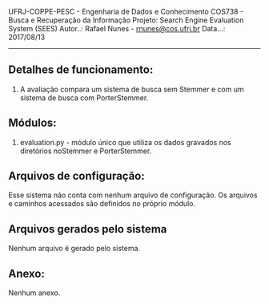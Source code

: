 UFRJ-COPPE-PESC - Engenharia de Dados e Conhecimento
COS738 - Busca e Recuperação da Informação
Projeto: Search Engine Evaluation System (SEES)
Autor..: Rafael Nunes - rnunes@cos.ufrj.br
Data...: 2017/08/13
_______________________________________________________________________________

Detalhes de funcionamento:
--------------------------
1. A avaliação compara um sistema de busca sem Stemmer e com um sistema de busca com PorterStemmer.

Módulos:
--------
1. evaluation.py  - módulo único que utiliza os dados gravados nos diretórios noStemmer e PorterStemmer.

Arquivos de configuração:
-------------------------
Esse sistema não conta com nenhum arquivo de configuração. Os arquivos e caminhos acessados são definidos no próprio módulo.

Arquivos gerados pelo sistema
-----------------------------
Nenhum arquivo é gerado pelo sistema.

Anexo:
------
Nenhum anexo.
